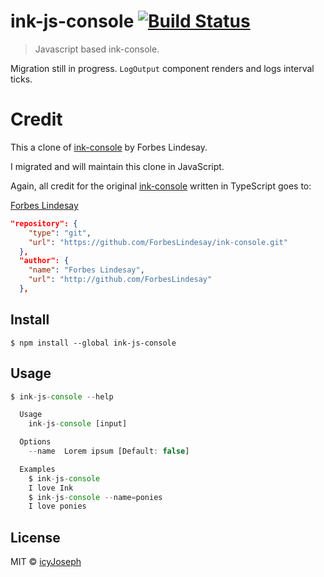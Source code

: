 # ink-js-console [![Build Status](https://travis-ci.org/icyJoseph/ink-js-console.svg?branch=master)](https://travis-ci.org/icyJoseph/ink-js-console)

> Javascript based ink-console.

Migration still in progress. `LogOutput` component renders and logs interval ticks.

# Credit

This a clone of [ink-console](https://github.com/ForbesLindesay/ink-console.git) by Forbes Lindesay.

I migrated and will maintain this clone in JavaScript.

Again, all credit for the original [ink-console](https://github.com/ForbesLindesay/ink-console.git) written in TypeScript goes to:

[Forbes Lindesay](https://github.com/ForbesLindesay)

```json
"repository": {
    "type": "git",
    "url": "https://github.com/ForbesLindesay/ink-console.git"
  },
  "author": {
    "name": "Forbes Lindesay",
    "url": "http://github.com/ForbesLindesay"
  },
```

## Install

```
$ npm install --global ink-js-console
```

## Usage

```js
$ ink-js-console --help

  Usage
    ink-js-console [input]

  Options
    --name  Lorem ipsum [Default: false]

  Examples
    $ ink-js-console
    I love Ink
    $ ink-js-console --name=ponies
    I love ponies
```

## License

MIT © [icyJoseph](http://icjoseph.com)
